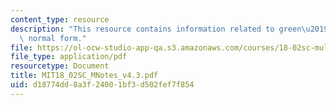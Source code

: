 ```yaml
---
content_type: resource
description: "This resource contains information related to green\u2019s theorem in\
  \ normal form."
file: https://ol-ocw-studio-app-qa.s3.amazonaws.com/courses/18-02sc-multivariable-calculus-fall-2010/d18774dd8a3f24001bf3d502fef7f854_MIT18_02SC_MNotes_v4.3.pdf
file_type: application/pdf
resourcetype: Document
title: MIT18_02SC_MNotes_v4.3.pdf
uid: d18774dd-8a3f-2400-1bf3-d502fef7f854
---
```

